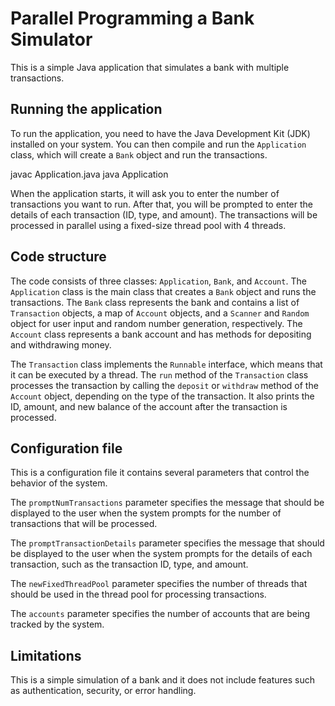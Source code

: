 # Parallel Programming a Bank Simulator

This is a simple Java application that simulates a bank with multiple transactions.

## Running the application

To run the application, you need to have the Java Development Kit (JDK) installed on your system. You can then compile and run the `Application` class, which will create a `Bank` object and run the transactions.

javac Application.java
java Application

When the application starts, it will ask you to enter the number of transactions you want to run. After that, you will be prompted to enter the details of each transaction (ID, type, and amount). The transactions will be processed in parallel using a fixed-size thread pool with 4 threads.

## Code structure

The code consists of three classes: `Application`, `Bank`, and `Account`. The `Application` class is the main class that creates a `Bank` object and runs the transactions. The `Bank` class represents the bank and contains a list of `Transaction` objects, a map of `Account` objects, and a `Scanner` and `Random` object for user input and random number generation, respectively. The `Account` class represents a bank account and has methods for depositing and withdrawing money.

The `Transaction` class implements the `Runnable` interface, which means that it can be executed by a thread. The `run` method of the `Transaction` class processes the transaction by calling the `deposit` or `withdraw` method of the `Account` object, depending on the type of the transaction. It also prints the ID, amount, and new balance of the account after the transaction is processed.

## Configuration file

This is a configuration file it contains several parameters that control the behavior of the system.

The `promptNumTransactions` parameter specifies the message that should be displayed to the user when the system prompts for the number of transactions that will be processed.

The `promptTransactionDetails` parameter specifies the message that should be displayed to the user when the system prompts for the details of each transaction, such as the transaction ID, type, and amount.

The `newFixedThreadPool` parameter specifies the number of threads that should be used in the thread pool for processing transactions.

The `accounts` parameter specifies the number of accounts that are being tracked by the system.

## Limitations

This is a simple simulation of a bank and it does not include features such as authentication, security, or error handling. 

